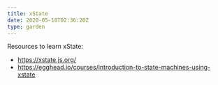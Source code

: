 ```yaml
---
title: xState
date: 2020-05-18T02:36:20Z
type: garden
---
```


Resources to learn xState:

- https://xstate.js.org/
- https://egghead.io/courses/introduction-to-state-machines-using-xstate
